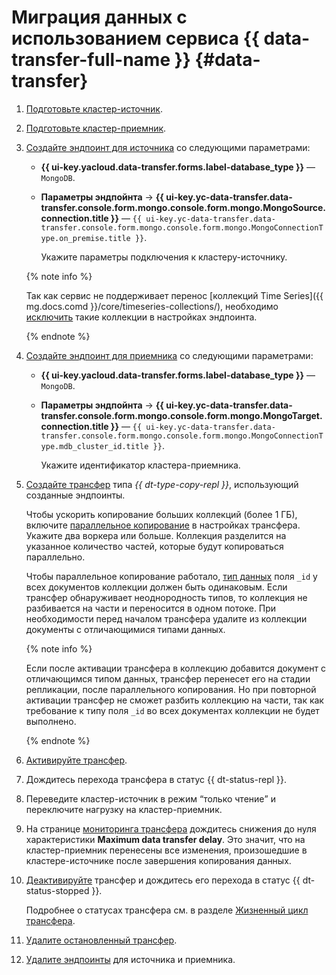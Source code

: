 # Миграция данных с использованием сервиса {{ data-transfer-full-name }} {#data-transfer}

1. [Подготовьте кластер-источник](../../../data-transfer/operations/prepare.md#source-mg).
1. [Подготовьте кластер-приемник](../../../data-transfer/operations/prepare.md#target-mg).
1. [Создайте эндпоинт для источника](../../../data-transfer/operations/endpoint/index.md#create) со следующими параметрами:

    * **{{ ui-key.yacloud.data-transfer.forms.label-database_type }}** — `MongoDB`.
    * **Параметры эндпойнта** → **{{ ui-key.yc-data-transfer.data-transfer.console.form.mongo.console.form.mongo.MongoSource.connection.title }}** — `{{ ui-key.yc-data-transfer.data-transfer.console.form.mongo.console.form.mongo.MongoConnectionType.on_premise.title }}`.

        Укажите параметры подключения к кластеру-источнику.

    {% note info %}

    Так как сервис не поддерживает перенос [коллекций Time Series]({{ mg.docs.comd }}/core/timeseries-collections/), необходимо [исключить](../../../data-transfer/operations/endpoint/source/mongodb.md#additional-settings) такие коллекции в настройках эндпоинта.

    {% endnote %}

1. [Создайте эндпоинт для приемника](../../../data-transfer/operations/endpoint/index.md#create) со следующими параметрами:

    * **{{ ui-key.yacloud.data-transfer.forms.label-database_type }}** — `MongoDB`.
    * **Параметры эндпойнта** → **{{ ui-key.yc-data-transfer.data-transfer.console.form.mongo.console.form.mongo.MongoTarget.connection.title }}** — `{{ ui-key.yc-data-transfer.data-transfer.console.form.mongo.console.form.mongo.MongoConnectionType.mdb_cluster_id.title }}`.

        Укажите идентификатор кластера-приемника.

1. [Создайте трансфер](../../../data-transfer/operations/transfer.md#create) типа _{{ dt-type-copy-repl }}_, использующий созданные эндпоинты.

   Чтобы ускорить копирование больших коллекций (более 1 ГБ), включите [параллельное копирование](../../../data-transfer/concepts/sharded.md) в настройках трансфера. Укажите два воркера или больше. Коллекция разделится на указанное количество частей, которые будут копироваться параллельно.

   Чтобы параллельное копирование работало, [тип данных](https://www.mongodb.com/docs/manual/reference/bson-types) поля `_id` у всех документов коллекции должен быть одинаковым. Если трансфер обнаруживает неоднородность типов, то коллекция не разбивается на части и переносится в одном потоке. При необходимости перед началом трансфера удалите из коллекции документы с отличающимися типами данных.

   {% note info %}

   Если после активации трансфера в коллекцию добавится документ с отличающимся типом данных, трансфер перенесет его на стадии репликации, после параллельного копирования. Но при повторной активации трансфер не сможет разбить коллекцию на части, так как требование к типу поля `_id` во всех документах коллекции не будет выполнено.

   {% endnote %}

1. [Активируйте трансфер](../../../data-transfer/operations/transfer.md#activate).
1. Дождитесь перехода трансфера в статус {{ dt-status-repl }}.
1. Переведите кластер-источник в режим <q>только чтение</q> и переключите нагрузку на кластер-приемник.
1. На странице [мониторинга трансфера](../../../data-transfer/operations/monitoring.md) дождитесь снижения до нуля характеристики **Maximum data transfer delay**. Это значит, что на кластер-приемник перенесены все изменения, произошедшие в кластере-источнике после завершения копирования данных.
1. [Деактивируйте](../../../data-transfer/operations/transfer.md#deactivate) трансфер и дождитесь его перехода в статус {{ dt-status-stopped }}.

    Подробнее о статусах трансфера см. в разделе [Жизненный цикл трансфера](../../../data-transfer/concepts/transfer-lifecycle.md#statuses).

1. [Удалите остановленный трансфер](../../../data-transfer/operations/transfer.md#delete).
1. [Удалите эндпоинты](../../../data-transfer/operations/endpoint/index.md#delete) для источника и приемника.
